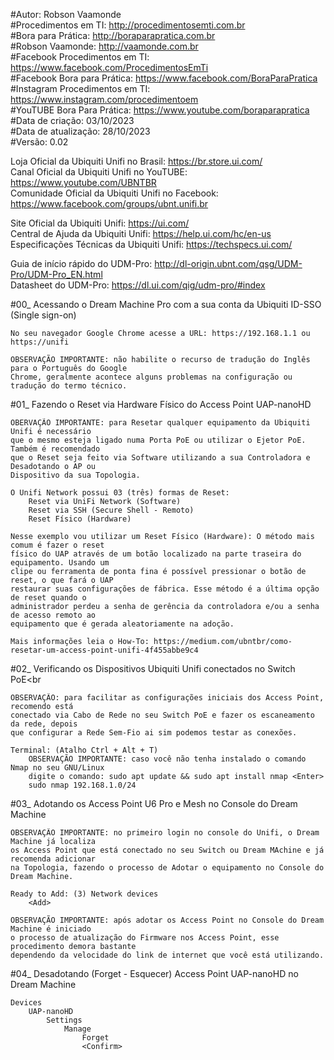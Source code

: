 #Autor: Robson Vaamonde<br>
#Procedimentos em TI: http://procedimentosemti.com.br<br>
#Bora para Prática: http://boraparapratica.com.br<br>
#Robson Vaamonde: http://vaamonde.com.br<br>
#Facebook Procedimentos em TI: https://www.facebook.com/ProcedimentosEmTi<br>
#Facebook Bora para Prática: https://www.facebook.com/BoraParaPratica<br>
#Instagram Procedimentos em TI: https://www.instagram.com/procedimentoem<br>
#YouTUBE Bora Para Prática: https://www.youtube.com/boraparapratica<br>
#Data de criação: 03/10/2023<br>
#Data de atualização: 28/10/2023<br>
#Versão: 0.02

Loja Oficial da Ubiquiti Unifi no Brasil: https://br.store.ui.com/<br>
Canal Oficial da Ubiquiti Unifi no YouTUBE: https://www.youtube.com/UBNTBR<br>
Comunidade Oficial da Ubiquiti Unifi no Facebook: https://www.facebook.com/groups/ubnt.unifi.br

Site Oficial da Ubiquiti Unifi: https://ui.com/<br>
Central de Ajuda da Ubiquiti Unifi: https://help.ui.com/hc/en-us<br>
Especificações Técnicas da Ubiquiti Unifi: https://techspecs.ui.com/

Guia de início rápido do UDM-Pro: http://dl-origin.ubnt.com/qsg/UDM-Pro/UDM-Pro_EN.html<br>
Datasheet do UDM-Pro: https://dl.ui.com/qig/udm-pro/#index

#00_ Acessando o Dream Machine Pro com a sua conta da Ubiquiti ID-SSO (Single sign-on)<br>

	No seu navegador Google Chrome acesse a URL: https://192.168.1.1 ou https://unifi
	
	OBSERVAÇÃO IMPORTANTE: não habilite o recurso de tradução do Inglês para o Português do Google
	Chrome, geralmente acontece alguns problemas na configuração ou tradução do termo técnico.

#01_ Fazendo o Reset via Hardware Físico do Access Point UAP-nanoHD<br>

	OBERVAÇÃO IMPORTANTE: para Resetar qualquer equipamento da Ubiquiti Unifi é necessário
	que o mesmo esteja ligado numa Porta PoE ou utilizar o Ejetor PoE. Também é recomendado
	que o Reset seja feito via Software utilizando a sua Controladora e Desadotando o AP ou
	Dispositivo da sua Topologia.

	O Unifi Network possui 03 (três) formas de Reset:
		Reset via UniFi Network (Software)
		Reset via SSH (Secure Shell - Remoto)
		Reset Físico (Hardware)
	
	Nesse exemplo vou utilizar um Reset Físico (Hardware): O método mais comum é fazer o reset 
	físico do UAP através de um botão localizado na parte traseira do equipamento. Usando um 
	clipe ou ferramenta de ponta fina é possível pressionar o botão de reset, o que fará o UAP 
	restaurar suas configurações de fábrica. Esse método é a última opção de reset quando o 
	administrador perdeu a senha de gerência da controladora e/ou a senha de acesso remoto ao 
	equipamento que é gerada aleatoriamente na adoção.

	Mais informações leia o How-To: https://medium.com/ubntbr/como-resetar-um-access-point-unifi-4f455abbe9c4

#02_ Verificando os Dispositivos Ubiquiti Unifi conectados no Switch PoE<br
	
	OBSERVAÇÃO: para facilitar as configurações iniciais dos Access Point, recomendo está
	conectado via Cabo de Rede no seu Switch PoE e fazer os escaneamento da rede, depois
	que configurar a Rede Sem-Fio ai sim podemos testar as conexões.

	Terminal: (Atalho Ctrl + Alt + T)
		OBSERVAÇÃO IMPORTANTE: caso você não tenha instalado o comando Nmap no seu GNU/Linux
		digite o comando: sudo apt update && sudo apt install nmap <Enter>
		sudo nmap 192.168.1.0/24

#03_ Adotando os Access Point U6 Pro e Mesh no Console do Dream Machine<br>

	OBSERVAÇÃO IMPORTANTE: no primeiro login no console do Unifi, o Dream Machine já localiza
	os Access Point que está conectado no seu Switch ou Dream MAchine e já recomenda adicionar 
	na Topologia, fazendo o processo de Adotar o equipamento no Console do Dream Machine.

	Ready to Add: (3) Network devices
		<Add>

	OBSERVAÇÃO IMPORTANTE: após adotar os Access Point no Console do Dream Machine é iniciado
	o processo de atualização do Firmware nos Access Point, esse procedimento demora bastante 
	dependendo da velocidade do link de internet que você está utilizando.

#04_ Desadotando (Forget - Esquecer) Access Point UAP-nanoHD no Dream Machine<br>

	Devices
		UAP-nanoHD
			Settings
				Manage
					Forget
					<Confirm>